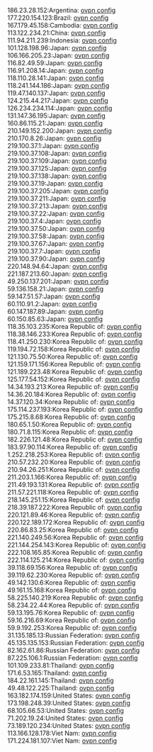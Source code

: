 186.23.28.152:Argentina: [ovpn config](vpn/186_23_28_152.ovpn)  
177.220.154.123:Brazil: [ovpn config](vpn/177_220_154_123.ovpn)  
167.179.45.158:Cambodia: [ovpn config](vpn/167_179_45_158.ovpn)  
113.122.234.21:China: [ovpn config](vpn/113_122_234_21.ovpn)  
111.94.211.239:Indonesia: [ovpn config](vpn/111_94_211_239.ovpn)  
101.128.198.96:Japan: [ovpn config](vpn/101_128_198_96.ovpn)  
106.166.205.23:Japan: [ovpn config](vpn/106_166_205_23.ovpn)  
116.82.49.59:Japan: [ovpn config](vpn/116_82_49_59.ovpn)  
116.91.208.14:Japan: [ovpn config](vpn/116_91_208_14.ovpn)  
118.110.28.141:Japan: [ovpn config](vpn/118_110_28_141.ovpn)  
118.241.144.186:Japan: [ovpn config](vpn/118_241_144_186.ovpn)  
119.47.140.137:Japan: [ovpn config](vpn/119_47_140_137.ovpn)  
124.215.44.217:Japan: [ovpn config](vpn/124_215_44_217.ovpn)  
126.234.234.114:Japan: [ovpn config](vpn/126_234_234_114.ovpn)  
131.147.36.195:Japan: [ovpn config](vpn/131_147_36_195.ovpn)  
160.86.115.21:Japan: [ovpn config](vpn/160_86_115_21.ovpn)  
210.149.152.200:Japan: [ovpn config](vpn/210_149_152_200.ovpn)  
210.170.8.26:Japan: [ovpn config](vpn/210_170_8_26.ovpn)  
219.100.37.1:Japan: [ovpn config](vpn/219_100_37_1.ovpn)  
219.100.37.108:Japan: [ovpn config](vpn/219_100_37_108.ovpn)  
219.100.37.109:Japan: [ovpn config](vpn/219_100_37_109.ovpn)  
219.100.37.125:Japan: [ovpn config](vpn/219_100_37_125.ovpn)  
219.100.37.138:Japan: [ovpn config](vpn/219_100_37_138.ovpn)  
219.100.37.19:Japan: [ovpn config](vpn/219_100_37_19.ovpn)  
219.100.37.205:Japan: [ovpn config](vpn/219_100_37_205.ovpn)  
219.100.37.211:Japan: [ovpn config](vpn/219_100_37_211.ovpn)  
219.100.37.213:Japan: [ovpn config](vpn/219_100_37_213.ovpn)  
219.100.37.22:Japan: [ovpn config](vpn/219_100_37_22.ovpn)  
219.100.37.4:Japan: [ovpn config](vpn/219_100_37_4.ovpn)  
219.100.37.50:Japan: [ovpn config](vpn/219_100_37_50.ovpn)  
219.100.37.58:Japan: [ovpn config](vpn/219_100_37_58.ovpn)  
219.100.37.67:Japan: [ovpn config](vpn/219_100_37_67.ovpn)  
219.100.37.7:Japan: [ovpn config](vpn/219_100_37_7.ovpn)  
219.100.37.90:Japan: [ovpn config](vpn/219_100_37_90.ovpn)  
220.148.94.64:Japan: [ovpn config](vpn/220_148_94_64.ovpn)  
221.187.213.60:Japan: [ovpn config](vpn/221_187_213_60.ovpn)  
49.250.137.201:Japan: [ovpn config](vpn/49_250_137_201.ovpn)  
59.136.158.21:Japan: [ovpn config](vpn/59_136_158_21.ovpn)  
59.147.51.57:Japan: [ovpn config](vpn/59_147_51_57.ovpn)  
60.110.91.2:Japan: [ovpn config](vpn/60_110_91_2.ovpn)  
60.147.187.89:Japan: [ovpn config](vpn/60_147_187_89.ovpn)  
60.150.85.63:Japan: [ovpn config](vpn/60_150_85_63.ovpn)  
118.35.103.235:Korea Republic of: [ovpn config](vpn/118_35_103_235.ovpn)  
118.38.146.233:Korea Republic of: [ovpn config](vpn/118_38_146_233.ovpn)  
118.41.250.230:Korea Republic of: [ovpn config](vpn/118_41_250_230.ovpn)  
119.194.72.158:Korea Republic of: [ovpn config](vpn/119_194_72_158.ovpn)  
121.130.75.50:Korea Republic of: [ovpn config](vpn/121_130_75_50.ovpn)  
121.159.171.156:Korea Republic of: [ovpn config](vpn/121_159_171_156.ovpn)  
121.189.223.48:Korea Republic of: [ovpn config](vpn/121_189_223_48.ovpn)  
125.177.54.152:Korea Republic of: [ovpn config](vpn/125_177_54_152.ovpn)  
14.34.193.213:Korea Republic of: [ovpn config](vpn/14_34_193_213.ovpn)  
14.36.20.184:Korea Republic of: [ovpn config](vpn/14_36_20_184.ovpn)  
14.37.120.34:Korea Republic of: [ovpn config](vpn/14_37_120_34.ovpn)  
175.114.237.193:Korea Republic of: [ovpn config](vpn/175_114_237_193.ovpn)  
175.215.8.68:Korea Republic of: [ovpn config](vpn/175_215_8_68.ovpn)  
180.65.1.50:Korea Republic of: [ovpn config](vpn/180_65_1_50.ovpn)  
180.71.8.115:Korea Republic of: [ovpn config](vpn/180_71_8_115.ovpn)  
182.226.121.48:Korea Republic of: [ovpn config](vpn/182_226_121_48.ovpn)  
183.97.90.114:Korea Republic of: [ovpn config](vpn/183_97_90_114.ovpn)  
1.252.218.253:Korea Republic of: [ovpn config](vpn/1_252_218_253.ovpn)  
210.57.232.20:Korea Republic of: [ovpn config](vpn/210_57_232_20.ovpn)  
210.94.26.251:Korea Republic of: [ovpn config](vpn/210_94_26_251.ovpn)  
211.203.1.166:Korea Republic of: [ovpn config](vpn/211_203_1_166.ovpn)  
211.49.193.131:Korea Republic of: [ovpn config](vpn/211_49_193_131.ovpn)  
211.57.221.118:Korea Republic of: [ovpn config](vpn/211_57_221_118.ovpn)  
218.145.251.15:Korea Republic of: [ovpn config](vpn/218_145_251_15.ovpn)  
218.39.187.222:Korea Republic of: [ovpn config](vpn/218_39_187_222.ovpn)  
220.121.89.46:Korea Republic of: [ovpn config](vpn/220_121_89_46.ovpn)  
220.122.189.172:Korea Republic of: [ovpn config](vpn/220_122_189_172.ovpn)  
220.86.83.25:Korea Republic of: [ovpn config](vpn/220_86_83_25.ovpn)  
221.140.249.56:Korea Republic of: [ovpn config](vpn/221_140_249_56.ovpn)  
221.144.254.143:Korea Republic of: [ovpn config](vpn/221_144_254_143.ovpn)  
222.108.165.85:Korea Republic of: [ovpn config](vpn/222_108_165_85.ovpn)  
222.114.125.214:Korea Republic of: [ovpn config](vpn/222_114_125_214.ovpn)  
39.118.69.156:Korea Republic of: [ovpn config](vpn/39_118_69_156.ovpn)  
39.119.62.230:Korea Republic of: [ovpn config](vpn/39_119_62_230.ovpn)  
49.142.130.6:Korea Republic of: [ovpn config](vpn/49_142_130_6.ovpn)  
49.161.15.168:Korea Republic of: [ovpn config](vpn/49_161_15_168.ovpn)  
58.225.140.219:Korea Republic of: [ovpn config](vpn/58_225_140_219.ovpn)  
58.234.22.44:Korea Republic of: [ovpn config](vpn/58_234_22_44.ovpn)  
59.13.195.76:Korea Republic of: [ovpn config](vpn/59_13_195_76.ovpn)  
59.16.216.69:Korea Republic of: [ovpn config](vpn/59_16_216_69.ovpn)  
59.9.192.253:Korea Republic of: [ovpn config](vpn/59_9_192_253.ovpn)  
31.135.185.13:Russian Federation: [ovpn config](vpn/31_135_185_13.ovpn)  
45.135.135.153:Russian Federation: [ovpn config](vpn/45_135_135_153.ovpn)  
82.162.61.86:Russian Federation: [ovpn config](vpn/82_162_61_86.ovpn)  
87.225.106.1:Russian Federation: [ovpn config](vpn/87_225_106_1.ovpn)  
101.109.233.81:Thailand: [ovpn config](vpn/101_109_233_81.ovpn)  
171.6.53.165:Thailand: [ovpn config](vpn/171_6_53_165.ovpn)  
184.22.161.145:Thailand: [ovpn config](vpn/184_22_161_145.ovpn)  
49.48.122.225:Thailand: [ovpn config](vpn/49_48_122_225.ovpn)  
163.182.174.159:United States: [ovpn config](vpn/163_182_174_159.ovpn)  
173.198.248.39:United States: [ovpn config](vpn/173_198_248_39.ovpn)  
68.105.66.53:United States: [ovpn config](vpn/68_105_66_53.ovpn)  
71.202.19.24:United States: [ovpn config](vpn/71_202_19_24.ovpn)  
73.189.120.234:United States: [ovpn config](vpn/73_189_120_234.ovpn)  
113.166.128.178:Viet Nam: [ovpn config](vpn/113_166_128_178.ovpn)  
171.224.181.107:Viet Nam: [ovpn config](vpn/171_224_181_107.ovpn)  
